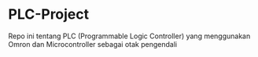 # PLC-Project
Repo ini tentang PLC (Programmable Logic Controller) yang menggunakan Omron dan Microcontroller sebagai otak pengendali
